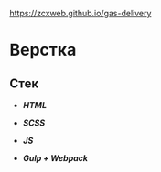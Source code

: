 https://zcxweb.github.io/gas-delivery

# Верстка

## Стек

- **_HTML_**

- **_SCSS_**

- **_JS_**

- **_Gulp + Webpack_**
